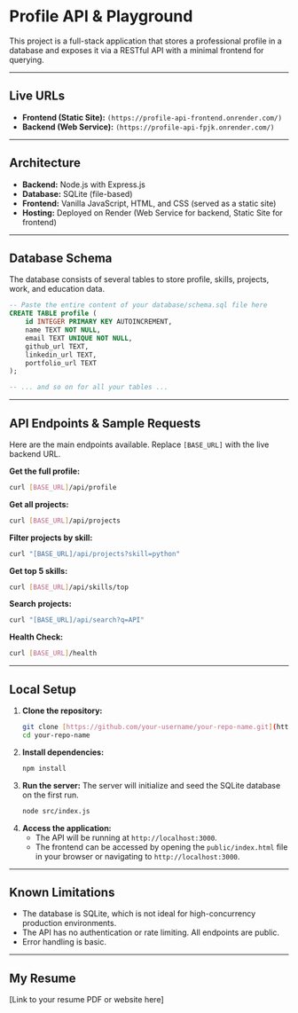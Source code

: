 # Profile API & Playground

This project is a full-stack application that stores a professional profile in a database and exposes it via a RESTful API with a minimal frontend for querying.

---

## Live URLs

* **Frontend (Static Site):** `(https://profile-api-frontend.onrender.com/)`
* **Backend (Web Service):** `(https://profile-api-fpjk.onrender.com/)`

---

## Architecture

* **Backend:** Node.js with Express.js
* **Database:** SQLite (file-based)
* **Frontend:** Vanilla JavaScript, HTML, and CSS (served as a static site)
* **Hosting:** Deployed on Render (Web Service for backend, Static Site for frontend)

---

## Database Schema

The database consists of several tables to store profile, skills, projects, work, and education data.

```sql
-- Paste the entire content of your database/schema.sql file here
CREATE TABLE profile (
    id INTEGER PRIMARY KEY AUTOINCREMENT,
    name TEXT NOT NULL,
    email TEXT UNIQUE NOT NULL,
    github_url TEXT,
    linkedin_url TEXT,
    portfolio_url TEXT
);

-- ... and so on for all your tables ...
```

---

## API Endpoints & Sample Requests

Here are the main endpoints available. Replace `[BASE_URL]` with the live backend URL.

**Get the full profile:**
```bash
curl [BASE_URL]/api/profile
```

**Get all projects:**
```bash
curl [BASE_URL]/api/projects
```

**Filter projects by skill:**
```bash
curl "[BASE_URL]/api/projects?skill=python"
```

**Get top 5 skills:**
```bash
curl [BASE_URL]/api/skills/top
```

**Search projects:**
```bash
curl "[BASE_URL]/api/search?q=API"
```

**Health Check:**
```bash
curl [BASE_URL]/health
```

---

## Local Setup

1.  **Clone the repository:**
    ```bash
    git clone [https://github.com/your-username/your-repo-name.git](https://github.com/your-username/your-repo-name.git)
    cd your-repo-name
    ```
2.  **Install dependencies:**
    ```bash
    npm install
    ```
3.  **Run the server:**
    The server will initialize and seed the SQLite database on the first run.
    ```bash
    node src/index.js
    ```
4.  **Access the application:**
    * The API will be running at `http://localhost:3000`.
    * The frontend can be accessed by opening the `public/index.html` file in your browser or navigating to `http://localhost:3000`.

---

## Known Limitations

* The database is SQLite, which is not ideal for high-concurrency production environments.
* The API has no authentication or rate limiting. All endpoints are public.
* Error handling is basic.

---

## My Resume

[Link to your resume PDF or website here]
